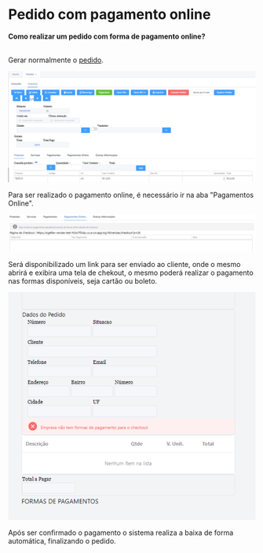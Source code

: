 # Pedido com pagamento online

**Como realizar um pedido com forma de pagamento online?**

\
Gerar normalmente o [pedido](./).

![](<../../../../.gitbook/assets/image (53).png>)

Para ser realizado o pagamento online, é necessário ir na aba "Pagamentos Online".

![](<../../../../.gitbook/assets/image (54).png>)

Será disponibilizado um link para ser enviado ao cliente, onde o mesmo abrirá e exibira uma tela de chekout, o mesmo poderá realizar o pagamento nas formas disponíveis, seja cartão ou boleto.&#x20;

![](<../../../../.gitbook/assets/image (55).png>)

Após ser confirmado o pagamento o sistema realiza a baixa  de forma automática, finalizando o pedido.
